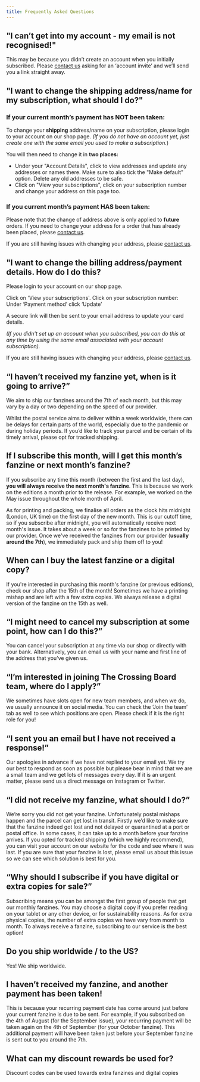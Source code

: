 ```yaml
---
title: Frequently Asked Questions
---
```


## "I can’t get into my account - my email is not recognised!"

This may be because you didn’t create an account when you initially subscribed. Please [contact us](mailto:contact@thecrossingboard.com) asking for an ‘account invite’ and we’ll send you a link straight away.

## "I want to change the **shipping** address/name for my subscription, what should I do?"

### **If your current month’s payment has NOT been taken:**

To change your **shipping** address/name on your subscription, please login to your account on our shop page. _(If you do not have an account yet, just create one with the same email you used to make a subscription._)

You will then need to change it in **two places:**

- Under your "Account Details", click to view addresses and update any addresses or names there. Make sure to also tick the "Make default" option. Delete any old addresses to be safe.
- Click on "View your subscriptions", click on your subscription number and change your address on this page too.

### **If you current month’s payment HAS been taken:**

Please note that the change of address above is only applied to **future** orders. If you need to change your address for a order that has already been placed, please [contact us](mailto:contact@thecrossingboard.com).

If you are still having issues with changing your address, please [contact us](mailto:contact@thecrossingboard.com).

## "I want to change the **billing** address/payment details. How do I do this?

Please login to your account on our shop page.

Click on 'View your subscriptions'.
Click on your subscription number:
Under ‘Payment method’ click ‘Update’

A secure link will then be sent to your email address to update your card details.

_(If you didn't set up an account when you subscribed, you can do this at any time by using the same email associated with your account subscription)._

If you are still having issues with changing your address, please [contact us](mailto:contact@thecrossingboard.com).

## “I haven’t received my fanzine yet, when is it going to arrive?”

We aim to ship our fanzines around the 7th of each month, but this may vary by a day or two depending on the speed of our provider.

Whilst the postal service aims to deliver within a week worldwide, there can be delays for certain parts of the world, especially due to the pandemic or during holiday periods. If you’d like to track your parcel and be certain of its timely arrival, please opt for tracked shipping.

## If I subscribe this month, will I get this month’s fanzine or next month’s fanzine?

If you subscribe any time this month (between the first and the last day), **you will always receive the next month's fanzine**. This is because we work on the editions a month prior to the release. For example, we worked on the May issue throughout the whole month of April.

As for printing and packing, we finalise all orders as the clock hits midnight (London, UK time) on the first day of the new month. This is our cutoff time, so if you subscribe after midnight, you will automatically receive next month's issue. It takes about a week or so for the fanzines to be printed by our provider. Once we've received the fanzines from our provider (**usually around the 7th**), we immediately pack and ship them off to you!

## When can I buy the latest fanzine or a digital copy?

If you're interested in purchasing this month's fanzine (or previous editions), check our shop after the 15th of the month! Sometimes we have a printing mishap and are left with a few extra copies. We always release a digital version of the fanzine on the 15th as well.

## “I might need to cancel my subscription at some point, how can I do this?”

You can cancel your subscription at any time via our shop or directly with your bank. Alternatively, you can email us with your name and first line of the address that you’ve given us.

## “I’m interested in joining The Crossing Board team, where do I apply?”

We sometimes have slots open for new team members, and when we do, we usually announce it on social media. You can check the ‘Join the team’ tab as well to see which positions are open. Please check if it is the right role for you!

## “I sent you an email but I have not received a response!”

Our apologies in advance if we have not replied to your email yet. We try our best to respond as soon as possible but please bear in mind that we are a small team and we get lots of messages every day. If it is an urgent matter, please send us a direct message on Instagram or Twitter.

## “I did not receive my fanzine, what should I do?”

We’re sorry you did not get your fanzine. Unfortunately postal mishaps happen and the parcel can get lost in transit. Firstly we’d like to make sure that the fanzine indeed got lost and not delayed or quarantined at a port or postal office. In some cases, it can take up to a month before your fanzine arrives. If you opted for tracked shipping (which we highly recommend), you can visit your account on our website for the code and see where it was last. If you are sure that your fanzine is lost, please email us about this issue so we can see which solution is best for you.

## “Why should I subscribe if you have digital or extra copies for sale?”

Subscribing means you can be amongst the first group of people that get our monthly fanzines. You may choose a digital copy if you prefer reading on your tablet or any other device, or for sustainability reasons. As for extra physical copies, the number of extra copies we have vary from month to month. To always receive a fanzine, subscribing to our service is the best option!

## Do you ship worldwide / to the US?

Yes! We ship worldwide.

## I haven’t received my fanzine, and another payment has been taken!

This is because your recurring payment date has come around just before your current fanzine is due to be sent. For example, if you subscribed on the 4th of August (for the September issue), your recurring payment will be taken again on the 4th of September (for your October fanzine). This additional payment will have been taken just before your September fanzine is sent out to you around the 7th.

## What can my discount rewards be used for?

Discount codes can be used towards extra fanzines and digital copies

